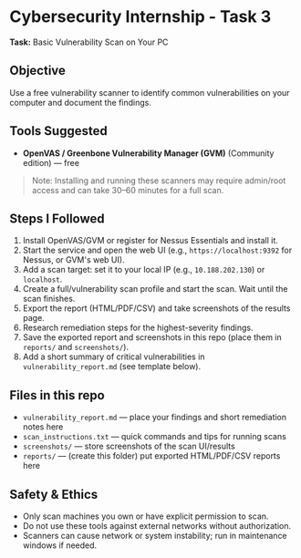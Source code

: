 # Cybersecurity Internship - Task 3
**Task:** Basic Vulnerability Scan on Your PC

## Objective
Use a free vulnerability scanner to identify common vulnerabilities on your computer and document the findings.

## Tools Suggested
- **OpenVAS / Greenbone Vulnerability Manager (GVM)** (Community edition) — free

> Note: Installing and running these scanners may require admin/root access and can take 30–60 minutes for a full scan.

## Steps I Followed 
1. Install OpenVAS/GVM or register for Nessus Essentials and install it.
2. Start the service and open the web UI (e.g., `https://localhost:9392` for Nessus, or GVM's web UI).
3. Add a scan target: set it to your local IP (e.g., `10.188.202.130`) or `localhost`.
4. Create a full/vulnerability scan profile and start the scan. Wait until the scan finishes.
5. Export the report (HTML/PDF/CSV) and take screenshots of the results page.
6. Research remediation steps for the highest-severity findings.
7. Save the exported report and screenshots in this repo (place them in `reports/` and `screenshots/`).
8. Add a short summary of critical vulnerabilities in `vulnerability_report.md` (see template below).

## Files in this repo
- `vulnerability_report.md` — place your findings and short remediation notes here
- `scan_instructions.txt` — quick commands and tips for running scans
- `screenshots/` — store screenshots of the scan UI/results
- `reports/` — (create this folder) put exported HTML/PDF/CSV reports here

## Safety & Ethics
- Only scan machines you own or have explicit permission to scan.
- Do not use these tools against external networks without authorization.
- Scanners can cause network or system instability; run in maintenance windows if needed.
